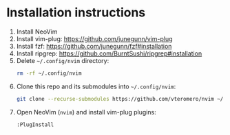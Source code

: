# Installation instructions

1. Install NeoVim
2. Install vim-plug: https://github.com/junegunn/vim-plug
3. Install fzf: https://github.com/junegunn/fzf#installation
4. Install ripgrep: https://github.com/BurntSushi/ripgrep#installation
5. Delete `~/.config/nvim` directory:
   ```sh
   rm -rf ~/.config/nvim
   ```
6. Clone this repo and its submodules into `~/.config/nvim`:
   ```sh
   git clone --recurse-submodules https://github.com/vteromero/nvim ~/.config/nvim
   ```
7. Open NeoVim (`nvim`) and install vim-plug plugins:
   ```
   :PlugInstall
   ```
